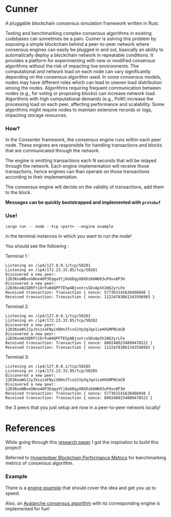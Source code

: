 # Cunner
A pluggable blockchain consensus simulation framework written in Rust.

Testing and benchmarking complex consensus algorithms in existing codebases can sometimes be a pain. Cunner is solving this problem by exposing a simple blockchain behind a peer-to-peer network where consensus engines can easily be plugged in and out, basically an ability to automatically deploy a blockchain network in repeatable conditions. It provides a platform for experimenting with new or modified consensus algorithms without the risk of impacting live environments. The computational and network load on each node can vary significantly depending on the consensus algorithm used. In some consensus models, nodes may have different roles which can lead to uneven load distribution among the nodes. Algorithms requiring frequent communication between nodes (e.g., for voting or proposing blocks) can increase network load. Algorithms with high computational demands (e.g., PoW) increase the processing load on each peer, affecting performance and scalability. Some algorithms might require nodes to maintain extensive records or logs, impacting storage resources.


### How?

In the Consenter framework, the consensus engine runs within each peer node. These engines are responsible for handling transactions and blocks that are communicated through the network. 

The engine is emitting transactions each N seconds that will be relayed through the network. Each engine implementation will receive those transactions, hence engines can than operate on those transactions according to their implementation.

The consensus engine will decide on the validity of transactions, add them to the block. 

**Messages can be quickly bootstrapped and implemented with `protobuf`**

### Use!

`cargo run -- node --tcp <port> --engine example`

in the terminal instances in which you want to run the node! 

You should see the following :

Terminal 1 :
```
Listening on /ip4/127.0.0.1/tcp/50281
Listening on /ip4/172.23.33.85/tcp/50281
Discovered a new peer: 12D3KooWBvoGNne46P3EqqaYCj8obDqyXBXDzb6W683uPdxx8P3H
Discovered a new peer: 12D3KooWJGDRFt1DrFuW4QPFTEhpABjvotruSDvApSh1N62yrLFe
Received transaction: Transaction { nonce: 577363141628466048 }
Received transaction: Transaction { nonce: 11224783861343598983 }
```

Terminal 2:
```
Listening on /ip4/127.0.0.1/tcp/50282
Listening on /ip4/172.23.33.85/tcp/50282
Discovered a new peer: 12D3KooWSJJyJVszzaFNyiVDHnJTcsG1Yp3qJqe1ieHXGMPBCmCB
Discovered a new peer: 12D3KooWJGDRFt1DrFuW4QPFTEhpABjvotruSDvApSh1N62yrLFe
Received transaction: Transaction { nonce: 8002480234809478522 }
Received transaction: Transaction { nonce: 11224783861343598983 }
```

Terminal 3:
```
Listening on /ip4/127.0.0.1/tcp/50285
Listening on /ip4/172.23.33.85/tcp/50285
Discovered a new peer: 12D3KooWSJJyJVszzaFNyiVDHnJTcsG1Yp3qJqe1ieHXGMPBCmCB
Discovered a new peer: 12D3KooWBvoGNne46P3EqqaYCj8obDqyXBXDzb6W683uPdxx8P3H
Received transaction: Transaction { nonce: 577363141628466048 }
Received transaction: Transaction { nonce: 8002480234809478522 }
```

the 3 peers that you just setup are now in a peer-to-peer network locally!

# References
While going through this [research paper](https://pure.tudelft.nl/ws/portalfiles/portal/132697278/Gromit_Benchmarking_the_Performance_and_Scalability_of_Blockchain_Systems.pdf) I got the inspiration to build this project!

Referred to [Hyperledger Blockchain Performance Metrics](https://8112310.fs1.hubspotusercontent-na1.net/hubfs/8112310/Hyperledger/Printables/HL_Whitepaper_Metrics_PDF_V1.01.pdf) for benchmarking metrics of consensus algorithm.

### Example
There is a [engine example](https://github.com/harsh-ps-2003/cunner/tree/main/src/consensus/example) that should cover the idea and get you up to speed.

Also, an [Avalanche consensus algorithm](https://github.com/harsh-ps-2003/cunner/blob/main/src/consensus/avalanche/avalanche.rs) with its corresponding engine is implemented for fun!

<!-- ### Todo
- configuration
- blockchain persistance  -->
